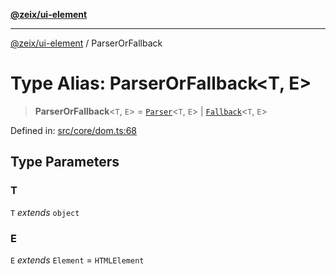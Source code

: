 [**@zeix/ui-element**](../README.md)

***

[@zeix/ui-element](../globals.md) / ParserOrFallback

# Type Alias: ParserOrFallback\<T, E\>

> **ParserOrFallback**\<`T`, `E`\> = [`Parser`](Parser.md)\<`T`, `E`\> \| [`Fallback`](Fallback.md)\<`T`, `E`\>

Defined in: [src/core/dom.ts:68](https://github.com/zeixcom/ui-element/blob/a2e3a5bb1b7ab9e964c80c41c9edbb895cf2ce79/src/core/dom.ts#L68)

## Type Parameters

### T

`T` *extends* `object`

### E

`E` *extends* `Element` = `HTMLElement`
